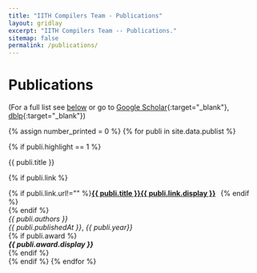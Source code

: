 ```yaml
---
title: "IITH Compilers Team - Publications"
layout: gridlay
excerpt: "IITH Compilers Team -- Publications."
sitemap: false
permalink: /publications/
---
```



# Publications


(For a full list see [below](#full-list) or go to [Google Scholar](https://scholar.google.ch/citations?user=3qZCtWYAAAAJ&hl=en){:target="_blank"}, [dblp](https://dblp.org/pers/hd/u/Upadrasta:Ramakrishna){:target="_blank"})

{% assign number_printed = 0 %}
{% for publi in site.data.publist %}

{% if publi.highlight == 1 %}
<div>
  <pubtit>{{ publi.title }}</pubtit>

  {% if publi.link %}
  <p style="margin:0;padding:0;border:0;">{% if publi.link.url!="" %}<strong><a href="{{ publi.link.url }}" target="_blank"><pubtit>{{ publi.title }}</pubtit>{{ publi.link.display }}</a> &nbsp; </strong>{% endif %}</p>
  {% endif %}  

  <p style="margin:0;padding:0;border:0;"><em>{{ publi.authors }}</em></p>
  <p style="margin:0;padding:0;border:0;"><em>{{ publi.publishedAt }}</em>,&nbsp;<em>{{ publi.year}}</em></p>
  {% if publi.award %}
  <p style="margin:0;padding:0;border:0;"><em><b>{{ publi.award.display }}</b></em></p>
  {% endif %}
  
 
</div>
{% endif %}
{% endfor %} 

<p> &nbsp; </p>


